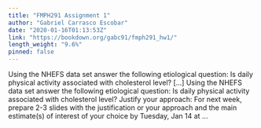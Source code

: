```yaml
---
title: "FMPH291 Assignment 1"
author: "Gabriel Carrasco Escobar"
date: "2020-01-16T01:13:53Z"
link: "https://bookdown.org/gabc91/fmph291_hw1/"
length_weight: "9.6%"
pinned: false
---
```


Using the NHEFS data set answer the following etiological question: Is daily physical activity associated with cholesterol level? [...] Using the NHEFS data set answer the following etiological question: Is daily physical activity associated with cholesterol level? Justify your approach: For next week, prepare 2-3 slides with the justification or your approach and the main estimate(s) of interest of your choice by Tuesday, Jan 14 at ...
